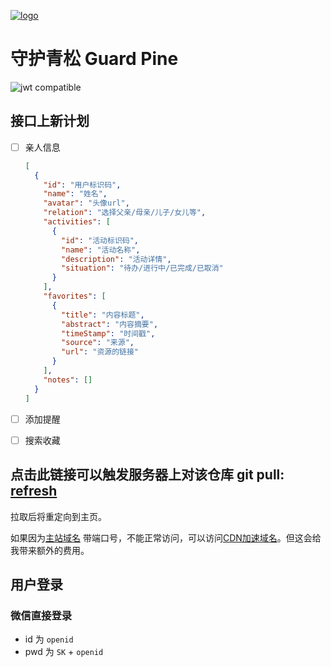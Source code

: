[![logo](https://gp.muspimerol.site/favicon.svg)](https://gp.muspimerol.site/)

# 守护青松 Guard Pine

![jwt compatible](http://jwt.io/img/badge-compatible.svg)

## 接口上新计划

- [ ] 亲人信息

  ```json
  [
    {
      "id": "用户标识码",
      "name": "姓名",
      "avatar": "头像url",
      "relation": "选择父亲/母亲/儿子/女儿等",
      "activities": [
        {
          "id": "活动标识码",
          "name": "活动名称",
          "description": "活动详情",
          "situation": "待办/进行中/已完成/已取消"
        }
      ],
      "favorites": [
        {
          "title": "内容标题",
          "abstract": "内容摘要",
          "timeStamp": "时间戳",
          "source": "来源",
          "url": "资源的链接"
        }
      ],
      "notes": []
    }
  ]
  ```

- [ ] 添加提醒
- [ ] 搜索收藏

## **点击此链接可以触发服务器上对该仓库 git pull:** [refresh](https://www.muspimerol.site:9999/refresh)

拉取后将重定向到主页。

如果因为[主站域名](https://muspimerol.site:9999/)
带端口号，不能正常访问，可以访问[CDN加速域名](https://gp.muspimerol.site/)。但这会给我带来额外的费用。

## 用户登录

### 微信直接登录

- id 为 `openid`
- pwd 为 `SK` + `openid`

